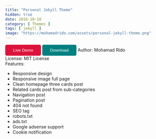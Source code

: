 ```yaml
---
title: "Personal Jekyll Theme"
hidden: true
date: 2016-10-10
category: [ Themes ]
tags: [ jekyll ]
image: "https://mohamadrido.com/assets/personal-jekyll-theme.png"
---
```

<button style="  border: none; outline: 0; display: inline-block; padding: 10px 25px; color: #fff; background-color: #dc143c; text-align: center; cursor: pointer; border-radius: 5px;"><a style="text-decoration: none; color: #fff;" href="https://mohamadrido.com">Live Demo</a></button>
<button style="  border: none; outline: 0; display: inline-block; padding: 10px 25px; color: #fff; background-color: #008080; text-align: center; cursor: pointer; border-radius: 5px;"><a style="text-decoration: none; color: #fff;" href="https://github.com/mohamadrido/personal-jekyll-theme">Download</a></button>
Author: Mohamad Rido<br />
License: MIT License<br />
Features:
   - Responsive design
   - Responsive image full page
   - Clean homepage three cards post
   - Related cards post from sub-categories
   - Navigation post
   - Pagination post
   - 404 not found
   - SEO tag
   - robots.txt
   - ads.txt
   - Google adsense support
   - Cookie notification
<br />

